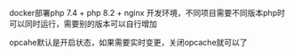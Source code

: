 docker部署php 7.4 + php 8.2 + nginx 开发环境，不同项目需要不同版本php时可以同时运行，需要别的版本可以自行增加

opcahe默认是开启状态，如果需要实时变更，关闭opcache就可以了
